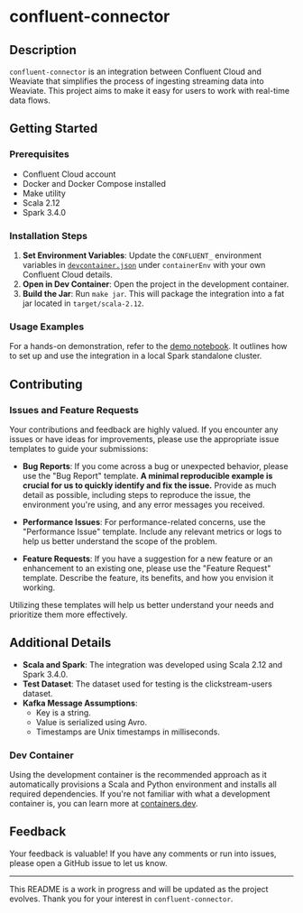 # confluent-connector

## Description

`confluent-connector` is an integration between Confluent Cloud and Weaviate that simplifies the process of ingesting streaming data into Weaviate. This project aims to make it easy for users to work with real-time data flows.

## Getting Started

### Prerequisites

- Confluent Cloud account
- Docker and Docker Compose installed
- Make utility
- Scala 2.12
- Spark 3.4.0

### Installation Steps

1. **Set Environment Variables**: Update the `CONFLUENT_` environment variables in [`devcontainer.json`](./.devcontainer/devcontainer.json) under `containerEnv` with your own Confluent Cloud details.
2. **Open in Dev Container**: Open the project in the development container.
3. **Build the Jar**: Run `make jar`. This will package the integration into a fat jar located in `target/scala-2.12`.

### Usage Examples

For a hands-on demonstration, refer to the [demo notebook](./notebooks/02_demo_confluent_weaviate.ipynb). It outlines how to set up and use the integration in a local Spark standalone cluster.

## Contributing

### Issues and Feature Requests

Your contributions and feedback are highly valued. If you encounter any issues or have ideas for improvements, please use the appropriate issue templates to guide your submissions:

- **Bug Reports**: If you come across a bug or unexpected behavior, please use the "Bug Report" template. **A minimal reproducible example is crucial for us to quickly identify and fix the issue.** Provide as much detail as possible, including steps to reproduce the issue, the environment you're using, and any error messages you received.
  
- **Performance Issues**: For performance-related concerns, use the "Performance Issue" template. Include any relevant metrics or logs to help us better understand the scope of the problem.

- **Feature Requests**: If you have a suggestion for a new feature or an enhancement to an existing one, please use the "Feature Request" template. Describe the feature, its benefits, and how you envision it working.

Utilizing these templates will help us better understand your needs and prioritize them more effectively.

## Additional Details

- **Scala and Spark**: The integration was developed using Scala 2.12 and Spark 3.4.0.
- **Test Dataset**: The dataset used for testing is the clickstream-users dataset.
- **Kafka Message Assumptions**:
  - Key is a string.
  - Value is serialized using Avro.
  - Timestamps are Unix timestamps in milliseconds.

### Dev Container

Using the development container is the recommended approach as it automatically provisions a Scala and Python environment and installs all required dependencies. If you're not familiar with what a development container is, you can learn more at [containers.dev](https://containers.dev/).


## Feedback

Your feedback is valuable! If you have any comments or run into issues, please open a GitHub issue to let us know.

---

This README is a work in progress and will be updated as the project evolves. Thank you for your interest in `confluent-connector`.
